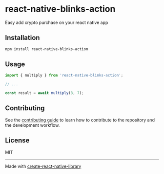 # react-native-blinks-action

Easy add crypto purchase on your react native app

## Installation

```sh
npm install react-native-blinks-action
```

## Usage


```js
import { multiply } from 'react-native-blinks-action';

// ...

const result = await multiply(3, 7);
```


## Contributing

See the [contributing guide](CONTRIBUTING.md) to learn how to contribute to the repository and the development workflow.

## License

MIT

---

Made with [create-react-native-library](https://github.com/callstack/react-native-builder-bob)
